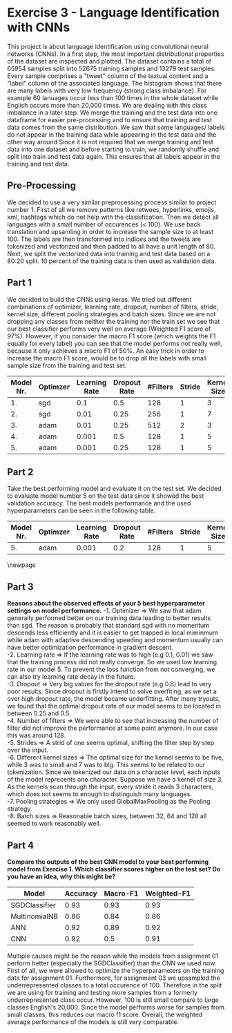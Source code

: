 # Exercise 3 - Language Identification with CNNs

This project is about language identification using convolutional neural networks (CNNs).
In a first step, the most important distributional properties of the dataset are inspected and plotted.
The dataset contains a total of 65954 samples split into 52675 training samples and 13279 test samples.
Every sample comprises a "tweet" column of the textual content and a "label" column of the associated language.
The histogram shows that there are many labels with very low frequency (strong class imbalance).
For example 60 lanuages occur less than 100 times in the whole dataset while English occurs more than 20,000 times. We are dealing with this class imbalance in a later step.
We merge the training and the test data into one dataframe for easier pre-processing and to ensure that training and test data comes from the same distribution.
We saw that some languages/ labels do not appear in the training data while appearing in the test data and the other way around
Since it is not required that we merge training and test data into one dataset and before starting to train, we randomly shuffle and split into train and test data again. This ensures that all labels appear in the training and test data.

## Pre-Processing

We decided to use a very similar preprocessing process similar to project number 1.
First of all we remove patterns like retwees, hyperlinks, emojis, xml, hashtags which do not help with the classification.
Then we detect all languages with a small number of occurences (< 100). We use back translation and upsamling in order to increase the sample size to at least 100.
The labels are then transformed into indices and the tweets are tokenized and vectorized and then padded to all have a unit length of 80.
Next, we split the vectorized data into training and test data based on a 80:20 split. 10 percent of the training data is then used as validation data. 

## Part 1
We decided to build the CNNs using keras. We tried out different combinations of optimizer, learning rate, dropout, number of filters, stride, kernel size, different pooling strategies and batch sizes. Since we are not dropping any classes from neither the training nor the train set we see that our best classifier
performs very well on average (Weighted F1 score of 97%). However, if you consider the macro F1 score (which weights the F1 equally for every label) you can 
see that the model performs not really well, because it only achieves a macro F1 of 50%. 
An easy trick in order to increase the macro F1 score, would be to drop all the labels with small sample size from the training and test set.

|Model Nr.|Optimzer|Learning Rate|Dropout Rate|#Filters|Stride|Kernel Size|Batch Size|Accuracy|Macro F1|Weighted F1|
|-|-|-|-|-|-|-|-|-|-|-|
|1.|sgd|0.1|0.5|128|1|3|64|0.84|0.19|0.83|
|2.|sgd|0.01|0.25|256|1|7|128|0.89|0.15|0.88|
|3.|adam|0.01|0.25|512|2|3|64|0.88|0.15|0.89|
|4.|adam|0.001|0.5|128|1|5|64|0.95|0.5|0.94|
|5.|adam|0.001|0.25|128|1|5|128|0.97|0.5|0.97|

## Part 2
Take the best performing model and evaluate it on the test set. We decided to evaluate model number 5 on the test data since it showed the best validation accuracy. The best models performance and the used hyperparameters can be seen in the following table.

|Model Nr.|Optimzer|Learning Rate|Dropout Rate|#Filters|Stride|Kernel Size|Batch Size|Accuracy|Macro F1|Weighted F1|
|-|-|-|-|-|-|-|-|-|-|-|
|5.|adam|0.001|0.2|128|1|5|128|0.92|0.5|0.91|

\newpage
## Part 3
**Reasons about the observed effects of your 5 best hyperparameter settings on model performance.**
-1. Optimizer => We saw that adam generally performed better on our training data leading to better results than sgd. The reason is probably that standard sgd with no momentum descends less efficiently and it is easier to get trapped in local miminmum while adam with adaptive descending speeding and momentum usually can have better optimization performance in gradient descent.  
-2. Learning rate => If the learning rate was to high (e.g 0.1, 0.01) we saw that the training process did not really converge. So we used low learning rate in our model 5. To prevent the loss function from not converging, we can also try learning rate decay in the future.  
-3. Dropout => Very big values for the dropout rate (e.g 0.8) lead to very poor results. Since dropout is firstly intend to solve overfiting, as we set a over high dropout rate, the model became underfitting. After many tryouts, we found that the optimal dropout rate of our model seems to be located in between 0.25 and 0.5.  
-4. Number of filters => We were able to see that increasing the number of filter did not improve the performance at some point anymore. In our case this was around 128.  
-5. Strides => A strid of one seems optimal, shifting the filter step by step over the input.  
-6. Different kernel sizes => The optimal size for the kernel seems to be five, while 3 was to small and 7 was to big. This seems to be related to our tokenization. Since we tokenized our data on a character level, each inputs of the model reprecents one character. Suppose we have a kernel of size 3, As the kernels scan through the input, every stride it reads 3 characters, which does not seems to enough to distinguish many languages.  
-7. Pooling strategies => We only used GlobalMaxPooling as the Pooling strategy.  
-8. Batch sizes => Reasonable batch sizes, between 32, 64 and 128 all seemed to work reasonably well.  

## Part 4
**Compare the outputs of the best CNN model to your best performing model from Exercise 1. Which classifier scores higher on the test set? Do you have an idea, why this might be?**

|Model|Accuracy|Macro-F1|Weighted-F1|
|-|-|-|-|
|SGDClassifier|0.93|0.93|0.93|
|MultinomialNB|0.86|0.84|0.86|
|ANN|0.92|0.89|0.92|
|CNN|0.92|0.5|0.91|

Multiple causes might be the reason while the models from assignment 01 perform better (especially the SGDClassifier) than the CNN we used now.
First of all, we were allowed to optimize the hyperparameters on the training data for assignment 01.
Furthermore, for assignment 03 we upsampled the underrepresented classes to a total occurence of 100. Therefore in the split we are using for training and testing more samples from a formerly underrepresented class occur. However, 100 is still small compare to large classes English's 20,000. Since the model performs worse for samples from small classes, this reduces our macro f1 score.
Overall, the weighted average performance of the models is still very comparable.

